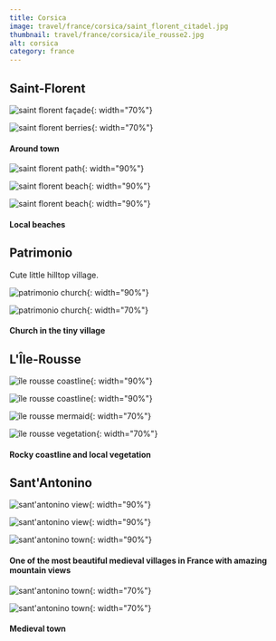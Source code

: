 ```yaml
---
title: Corsica
image: travel/france/corsica/saint_florent_citadel.jpg
thumbnail: travel/france/corsica/ile_rousse2.jpg
alt: corsica
category: france
---
```


## Saint-Florent

![saint florent façade](./assets/img/travel/france/corsica/saint_florent_facade.jpg){: width="70%"}

![saint florent berries](./assets/img/travel/france/corsica/saint_florent_berries.jpg){: width="70%"}

#### Around town

![saint florent path](./assets/img/travel/france/corsica/saint_florent_path.jpg){: width="90%"}

![saint florent beach](./assets/img/travel/france/corsica/saint_florent_beach1.jpg){: width="90%"}

![saint florent beach](./assets/img/travel/france/corsica/saint_florent_beach2.jpg){: width="90%"}

#### Local beaches

## Patrimonio

Cute little hilltop village.

![patrimonio church](./assets/img/travel/france/corsica/patrimonio_church1.jpg){: width="90%"}

![patrimonio church](./assets/img/travel/france/corsica/patrimonio_church2.jpg){: width="70%"}

#### Church in the tiny village

## L'Île-Rousse

![île rousse coastline](./assets/img/travel/france/corsica/ile_rousse1.jpg){: width="90%"}

![île rousse coastline](./assets/img/travel/france/corsica/ile_rousse2.jpg){: width="90%"}

![île rousse mermaid](./assets/img/travel/france/corsica/ile_rousse_mermaid.jpg){: width="70%"}

![île rousse vegetation](./assets/img/travel/france/corsica/ile_rousse_vegetation.jpg){: width="70%"}

#### Rocky coastline and local vegetation

## Sant'Antonino

![sant'antonino view](./assets/img/travel/france/corsica/sant_antonino_view1.jpg){: width="90%"}

![sant'antonino view](./assets/img/travel/france/corsica/sant_antonino_view2.jpg){: width="90%"}

![sant'antonino town](./assets/img/travel/france/corsica/sant_antonino1.jpg){: width="90%"}

#### One of the most beautiful medieval villages in France with amazing mountain views

![sant'antonino town](./assets/img/travel/france/corsica/sant_antonino2.jpg){: width="70%"}

![sant'antonino town](./assets/img/travel/france/corsica/sant_antonino3.jpg){: width="70%"}

#### Medieval town
